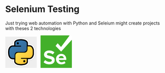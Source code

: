 # Selenium Testing

Just trying web automation with Python and Seleium might create projects with theses 2 technologies

<div>
    <img src="assets/python-logo.png" width=100px> &nbsp;
    <img src="assets/selenium-logo.png" width=100px> &nbsp;
</div>